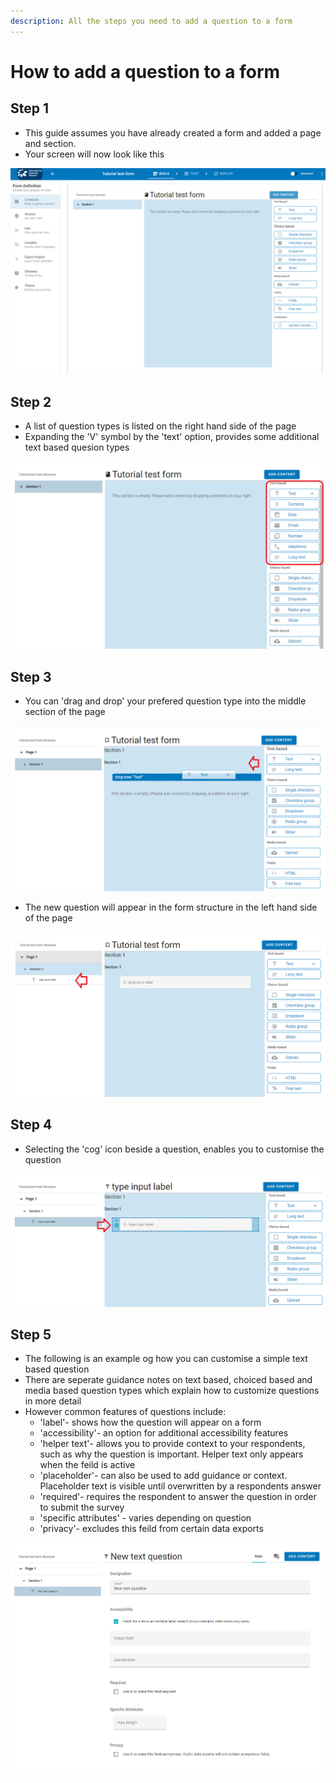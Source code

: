 ```yaml
---
description: All the steps you need to add a question to a form
---
```


# How to add a question to a form

## Step 1

* This guide assumes you have already created a form and added a page and section.
* Your screen will now look like this

![Screenshot showing a blank section](.gitbook/assets/image%20%28253%29.png)

## Step 2

* A list of question types is listed on the right hand side of the page
* Expanding the 'V' symbol by the 'text' option, provides some additional text based quesion types

![Screenshot showing additional text based question types](.gitbook/assets/image%20%28251%29.png)

## Step 3

* You can 'drag and drop' your prefered question type into the middle section of the page

![Screenshot showing a &apos;text&apos; question being added to &apos;section 1&apos;](.gitbook/assets/image%20%28247%29.png)

* The new question will appear in the form structure in the left hand side of the page

![](.gitbook/assets/image%20%28246%29.png)

## Step 4

* Selecting the 'cog' icon beside a question, enables you to customise the question

![](.gitbook/assets/image%20%28250%29.png)

## Step 5

* The following is an example og how you can customise a simple text based question
* There are seperate guidance notes on text based, choiced based and media based question types which explain how to customize questions in more detail
* However common features of questions include:
  * 'label'- shows how the question will appear on a form
  * 'accessibility'- an option for additional accessibility features
  * 'helper text'- allows you to provide context to your respondents, such as why the question is important.   Helper text only appears when the feild is active
  * 'placeholder'- can also be used to add guidance or context.  Placeholder text is visible until overwritten by a respondents answer
  * 'required'- requires the respondent to answer the question in order to submit the survey
  * 'specific attributes' - varies depending on question
  * 'privacy'- excludes this feild from certain data exports 

![](.gitbook/assets/image%20%28252%29.png)

